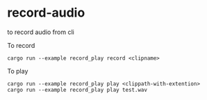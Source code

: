 # record-audio
to record audio from cli

To record

```
cargo run --example record_play record <clipname>
```

To play
```
cargo run --example record_play play <clippath-with-extention>
cargo run --example record_play play test.wav
```
